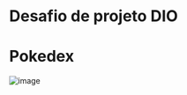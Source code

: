 # Desafio de projeto DIO
# Pokedex



![image](https://user-images.githubusercontent.com/91019390/198108893-f35c9b43-596d-43b1-8648-33edc9cc0419.png)
